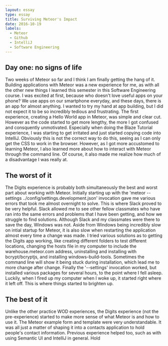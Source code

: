 ```yaml
---
layout: essay
type: essay
title: Surviving Meteor's Impact
date: 2016-10-19
labels:
  - Meteor
  - Github
  - IntelliJ
  - Software Engineering
---
```


## Day one: no signs of life

Two weeks of Meteor so far and I think I am finally getting the hang of it. Building applications with Meteor was a new experience for me, as with all the other new things I learned this semester in this Software Engineering course. I was excited at first, because who doesn't love useful apps on your phone? We use apps on our smartphone everyday, and these days, there is an app for almost anything. I wanted to try my hand at app building, but I did not expect it to be so incredibly tedious and frustrating. The first experience, creating a Hello World app in Meteor, was simple and clear cut. However as the code started to get more lengthy, the more I got confused and consquently unmotivated. Especially when doing the Blaze Tutorial experience, I was starting to get irritated and just started copying code into IntelliJ. Obviously this is not the correct way to do this, seeing as I can only get the CSS to work in the browser. However, as I got more accustomed to learning Meteor, I also learned more about how to interact with Meteor through the command line. Of course, it also made me realize how much of a disadvantage I was really at.

## The worst of it

The Digits experience is probably both simultaneously the best and worst part about working with Meteor. Initially starting up with the 'meteor --settings ../config/settings.development.json' invocation gave me various errors that took me almost overnight to solve. This is where Slack proved to be very helpful. Slack allowed me to see other fellow classmates who have ran into the same errors and problems that I have been getting, and how we struggle to find solutions. Although Slack and my classmates were there to save the day, Windows was not. Aside from Windows being incredibly slow on intial startup for Meteor, it is also slow when restarting the application almost every time a change was made. I tried various solutions as to getting the Digits app working, like creating different folders to test different locations, changing the hosts file in my computer to include the warehouse.meteor.com address, uninstalling and installing with bcrypt/bcryptjs, and installing windows-build-tools. Sometimes the command line will show it being stuck during installation, which lead me to more change after change. Finally the '--settings' invocation worked, but installed various packages for several hours, to the point where I fell asleep. Luckily, when I fired up my computer when I woke up, it started right where it left off. This is where things started to brighten up.

## The best of it

Unlike the other practice WOD experiences, the Digits experience (not the pre-experience) started to make more sense of what Meteor is and how to use it. The Meteor example form and template were very understandable. It was all just a matter of shaping it into a contacts application to hold people's contact information. Previous experience helped too, such as with using Semantic UI and IntelliJ in general. Hold


